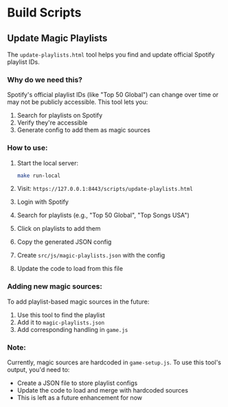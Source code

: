 # Build Scripts

## Update Magic Playlists

The `update-playlists.html` tool helps you find and update official Spotify playlist IDs.

### Why do we need this?

Spotify's official playlist IDs (like "Top 50 Global") can change over time or may not be publicly accessible. This tool lets you:

1. Search for playlists on Spotify
2. Verify they're accessible
3. Generate config to add them as magic sources

### How to use:

1. Start the local server:
   ```bash
   make run-local
   ```

2. Visit: `https://127.0.0.1:8443/scripts/update-playlists.html`

3. Login with Spotify

4. Search for playlists (e.g., "Top 50 Global", "Top Songs USA")

5. Click on playlists to add them

6. Copy the generated JSON config

7. Create `src/js/magic-playlists.json` with the config

8. Update the code to load from this file

### Adding new magic sources:

To add playlist-based magic sources in the future:

1. Use this tool to find the playlist
2. Add it to `magic-playlists.json`
3. Add corresponding handling in `game.js`

### Note:

Currently, magic sources are hardcoded in `game-setup.js`. To use this tool's output, you'd need to:
- Create a JSON file to store playlist configs
- Update the code to load and merge with hardcoded sources
- This is left as a future enhancement for now
